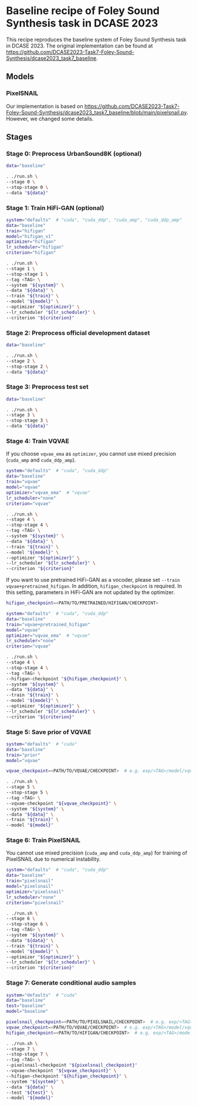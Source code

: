 # Baseline recipe of Foley Sound Synthesis task in DCASE 2023

This recipe reproduces the baseline system of Foley Sound Synthesis task in DCASE 2023.
The original implementation can be found at https://github.com/DCASE2023-Task7-Foley-Sound-Synthesis/dcase2023_task7_baseline.

## Models

### PixelSNAIL

Our implementation is based on https://github.com/DCASE2023-Task7-Foley-Sound-Synthesis/dcase2023_task7_baseline/blob/main/pixelsnail.py. However, we changed some details.

## Stages

### Stage 0: Preprocess UrbanSound8K (optional)

```sh
data="baseline"

. ./run.sh \
--stage 0 \
--stop-stage 0 \
--data "${data}"
```

### Stage 1: Train HiFi-GAN (optional)

```sh
system="defaults"  # "cuda", "cuda_ddp", "cuda_amp", "cuda_ddp_amp"
data="baseline"
train="hifigan"
model="hifigan_v1"
optimizer="hifigan"
lr_scheduler="hifigan"
criterion="hifigan"

. ./run.sh \
--stage 1 \
--stop-stage 1 \
--tag <TAG> \
--system "${system}" \
--data "${data}" \
--train "${train}" \
--model "${model}" \
--optimizer "${optimizer}" \
--lr_scheduler "${lr_scheduler}" \
--criterion "${criterion}"
```

### Stage 2: Preprocess official development dataset

```sh
data="baseline"

. ./run.sh \
--stage 2 \
--stop-stage 2 \
--data "${data}"
```

### Stage 3: Preprocess test set

```sh
data="baseline"

. ./run.sh \
--stage 3 \
--stop-stage 3 \
--data "${data}"
```

### Stage 4: Train VQVAE

If you choose `vqvae_ema` as `optimizer`, you cannot use mixed precision (`cuda_amp` and `cuda_ddp_amp`).

```sh
system="defaults"  # "cuda", "cuda_ddp"
data="baseline"
train="vqvae"
model="vqvae"
optimizer="vqvae_ema"  # "vqvae"
lr_scheduler="none"
criterion="vqvae"

. ./run.sh \
--stage 4 \
--stop-stage 4 \
--tag <TAG> \
--system "${system}" \
--data "${data}" \
--train "${train}" \
--model "${model}" \
--optimizer "${optimizer}" \
--lr_scheduler "${lr_scheduler}" \
--criterion "${criterion}"
```

If you want to use pretrained HiFi-GAN as a vocoder, please set `--train vqvae+pretrained_hifigan`.
In addition, `hifigan_checkpoint` is required.
In this setting, parameters in HiFi-GAN are not updated by the optimizer.

```sh
hifigan_checkpoint=<PATH/TO/PRETRAINED/HIFIGAN/CHECKPOINT>

system="defaults"  # "cuda", "cuda_ddp"
data="baseline"
train="vqvae+pretrained_hifigan"
model="vqvae"
optimizer="vqvae_ema"  # "vqvae"
lr_scheduler="none"
criterion="vqvae"

. ./run.sh \
--stage 4 \
--stop-stage 4 \
--tag <TAG> \
--hifigan-checkpoint "${hifigan_checkpoint}" \
--system "${system}" \
--data "${data}" \
--train "${train}" \
--model "${model}" \
--optimizer "${optimizer}" \
--lr_scheduler "${lr_scheduler}" \
--criterion "${criterion}"
```

### Stage 5: Save prior of VQVAE

```sh
system="defaults"  # "cuda"
data="baseline"
train="prior"
model="vqvae"

vqvae_checkpoint=<PATH/TO/VQVAE/CHECKPOINT>  # e.g. exp/<TAG>/model/vqvae/last.pth

. ./run.sh \
--stage 5 \
--stop-stage 5 \
--tag <TAG> \
--vqvae-checkpoint "${vqvae_checkpoint}" \
--system "${system}" \
--data "${data}" \
--train "${train}" \
--model "${model}"
```

### Stage 6: Train PixelSNAIL

You cannot use mixed precision (`cuda_amp` and `cuda_ddp_amp`) for training of PixelSNAIL due to numerical instability.

```sh
system="defaults"  # "cuda", "cuda_ddp"
data="baseline"
train="pixelsnail"
model="pixelsnail"
optimizer="pixelsnail"
lr_scheduler="none"
criterion="pixelsnail"

. ./run.sh \
--stage 6 \
--stop-stage 6 \
--tag <TAG> \
--system "${system}" \
--data "${data}" \
--train "${train}" \
--model "${model}" \
--optimizer "${optimizer}" \
--lr_scheduler "${lr_scheduler}" \
--criterion "${criterion}"
```

### Stage 7: Generate conditional audio samples

```sh
system="defaults"  # "cuda"
data="baseline"
test="baseline"
model="baseline"

pixelsnail_checkpoint=<PATH/TO/PIXELSNAIL/CHECKPOINT>  # e.g. exp/<TAG>/model/pixelsnail/last.pth
vqvae_checkpoint=<PATH/TO/VQVAE/CHECKPOINT>  # e.g. exp/<TAG>/model/vqvae/last.pth
hifigan_checkpoint=<PATH/TO/HIFIGAN/CHECKPOINT>  # e.g. exp/<TAG>/model/hifigan/last.pth

. ./run.sh \
--stage 7 \
--stop-stage 7 \
--tag <TAG> \
--pixelsnail-checkpoint "${pixelsnail_checkpoint}"
--vqvae-checkpoint "${vqvae_checkpoint}" \
--hifigan-checkpoint "${hifigan_checkpoint}" \
--system "${system}" \
--data "${data}" \
--test "${test}" \
--model "${model}"
```
